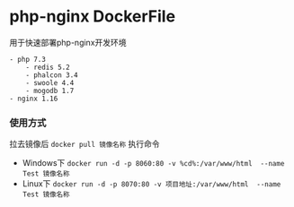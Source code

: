 # php-nginx DockerFile
用于快速部署php-nginx开发环境
    
    - php 7.3
        - redis 5.2
        - phalcon 3.4
        - swoole 4.4
        - mogodb 1.7
    - nginx 1.16

### 使用方式    
拉去镜像后 `docker pull 镜像名称`
执行命令 
- Windows下 `docker run -d -p 8060:80 -v %cd%:/var/www/html  --name  Test 镜像名称`  
- Linux下 `docker run -d -p 8070:80 -v 项目地址:/var/www/html  --name  Test 镜像名称`  
    